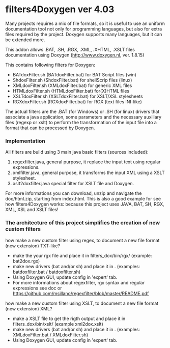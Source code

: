 # filters4Doxygen  ver 4.03
Many projects requires a mix of file formats, so it is useful to use an uniform documentation tool not only for programming languages, but also for extra files required by the project.  Doxygen supports many languages, but it can be extended more.

This addon allows .BAT, .SH, .RGX, .XML, .XHTML, .XSLT files documentation using Doxygen (http://www.doxygen.nl, ver. 1.8.15) 

This contains following filters for Doxygen: 
- BATdoxFilter.sh (BATdoxFilter.bat) for BAT Script files (win)
- ShdoxFilter.sh (ShdoxFilter.bat) for shellScrip files (linux)
- XMLdoxFilter.sh (XMLdoxFilter.bat) for generic XML files
- HTMLdoxFilter.sh (HTMLdoxFilter.bat) for(X)HTML files 
- XSLTdoxFilter.sh (XSLTdoxFilter.bat) for XSLT/XSL stylesheets
- RGXdoxFilter.sh (RGXdoxFilter.bat) for RGX (text files INI-like)

The actual filters are the .BAT (for Windows) or .SH (for linux) drivers that associate a java application, some parameters and the necessary auxiliary files (regexp or xslt) to perform the transformation of the input file into a format that can be processed by Doxygen.

### Implementation
All filters are build using 3 main java basic filters (sources included):
1. regexfilter.java, general purpose, it replace the input text using regular expressions. 
2. xmlfilter.java, general purpose, it transforms the input XML using a XSLT stylesheet.
3. xslt2doxfilter.java special filter for XSLT file and Doxygen.

For more informations you can download, unzip and navigate the doc/html.zip, starting from index.html.  This is also a good example for see how filters4Doxygen works: because this project uses  JAVA, BAT, SH, RGX,  XML, XSL and XSLT files!

### The architecture of this project simplifies the creation of new custom filters
how make a new custom filter using regex, to document a new file format (new extension) TXT-like?
- make the your rgx file and place it in filters_dox/bin/rgx/  (example: bat2dox.rgx)
- make new drivers (bat and/or sh) and place it in . (examples: batdoxfilter.bat / batdoxfilter.sh)
- Using Doxygen GUI, update config in 'expert' tab.
- For more informations about regexfilter, rgx syntax and regular expressions see doc or https://github.com/msillano/regexfilter/blob/master/README.pdf

how make a new custom filter using XSLT, to document a new file format (new extension) XML?
- make a XSLT file to get the rigth output and place it in filters_dox/bin/xslt/   (example xml2dox.xslt)
- make new drivers (bat and/or sh) and place it in . (examples: XMLdoxFilter.bat / XMLdoxFilter.sh)
- Using Doxygen GUI, update config in 'expert' tab.
